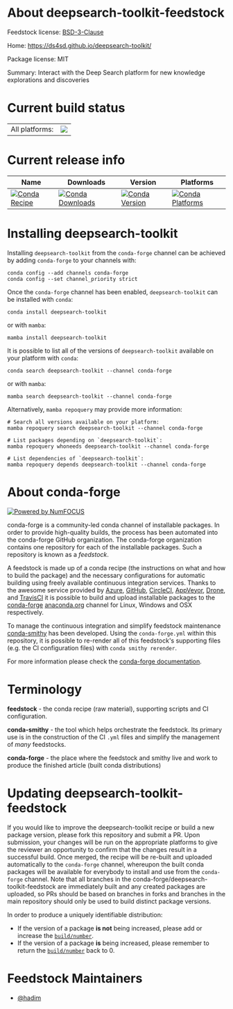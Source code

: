 About deepsearch-toolkit-feedstock
==================================

Feedstock license: [BSD-3-Clause](https://github.com/conda-forge/deepsearch-toolkit-feedstock/blob/main/LICENSE.txt)

Home: https://ds4sd.github.io/deepsearch-toolkit/

Package license: MIT

Summary: Interact with the Deep Search platform for new knowledge explorations and discoveries

Current build status
====================


<table><tr><td>All platforms:</td>
    <td>
      <a href="https://dev.azure.com/conda-forge/feedstock-builds/_build/latest?definitionId=23903&branchName=main">
        <img src="https://dev.azure.com/conda-forge/feedstock-builds/_apis/build/status/deepsearch-toolkit-feedstock?branchName=main">
      </a>
    </td>
  </tr>
</table>

Current release info
====================

| Name | Downloads | Version | Platforms |
| --- | --- | --- | --- |
| [![Conda Recipe](https://img.shields.io/badge/recipe-deepsearch--toolkit-green.svg)](https://anaconda.org/conda-forge/deepsearch-toolkit) | [![Conda Downloads](https://img.shields.io/conda/dn/conda-forge/deepsearch-toolkit.svg)](https://anaconda.org/conda-forge/deepsearch-toolkit) | [![Conda Version](https://img.shields.io/conda/vn/conda-forge/deepsearch-toolkit.svg)](https://anaconda.org/conda-forge/deepsearch-toolkit) | [![Conda Platforms](https://img.shields.io/conda/pn/conda-forge/deepsearch-toolkit.svg)](https://anaconda.org/conda-forge/deepsearch-toolkit) |

Installing deepsearch-toolkit
=============================

Installing `deepsearch-toolkit` from the `conda-forge` channel can be achieved by adding `conda-forge` to your channels with:

```
conda config --add channels conda-forge
conda config --set channel_priority strict
```

Once the `conda-forge` channel has been enabled, `deepsearch-toolkit` can be installed with `conda`:

```
conda install deepsearch-toolkit
```

or with `mamba`:

```
mamba install deepsearch-toolkit
```

It is possible to list all of the versions of `deepsearch-toolkit` available on your platform with `conda`:

```
conda search deepsearch-toolkit --channel conda-forge
```

or with `mamba`:

```
mamba search deepsearch-toolkit --channel conda-forge
```

Alternatively, `mamba repoquery` may provide more information:

```
# Search all versions available on your platform:
mamba repoquery search deepsearch-toolkit --channel conda-forge

# List packages depending on `deepsearch-toolkit`:
mamba repoquery whoneeds deepsearch-toolkit --channel conda-forge

# List dependencies of `deepsearch-toolkit`:
mamba repoquery depends deepsearch-toolkit --channel conda-forge
```


About conda-forge
=================

[![Powered by
NumFOCUS](https://img.shields.io/badge/powered%20by-NumFOCUS-orange.svg?style=flat&colorA=E1523D&colorB=007D8A)](https://numfocus.org)

conda-forge is a community-led conda channel of installable packages.
In order to provide high-quality builds, the process has been automated into the
conda-forge GitHub organization. The conda-forge organization contains one repository
for each of the installable packages. Such a repository is known as a *feedstock*.

A feedstock is made up of a conda recipe (the instructions on what and how to build
the package) and the necessary configurations for automatic building using freely
available continuous integration services. Thanks to the awesome service provided by
[Azure](https://azure.microsoft.com/en-us/services/devops/), [GitHub](https://github.com/),
[CircleCI](https://circleci.com/), [AppVeyor](https://www.appveyor.com/),
[Drone](https://cloud.drone.io/welcome), and [TravisCI](https://travis-ci.com/)
it is possible to build and upload installable packages to the
[conda-forge](https://anaconda.org/conda-forge) [anaconda.org](https://anaconda.org/)
channel for Linux, Windows and OSX respectively.

To manage the continuous integration and simplify feedstock maintenance
[conda-smithy](https://github.com/conda-forge/conda-smithy) has been developed.
Using the ``conda-forge.yml`` within this repository, it is possible to re-render all of
this feedstock's supporting files (e.g. the CI configuration files) with ``conda smithy rerender``.

For more information please check the [conda-forge documentation](https://conda-forge.org/docs/).

Terminology
===========

**feedstock** - the conda recipe (raw material), supporting scripts and CI configuration.

**conda-smithy** - the tool which helps orchestrate the feedstock.
                   Its primary use is in the construction of the CI ``.yml`` files
                   and simplify the management of *many* feedstocks.

**conda-forge** - the place where the feedstock and smithy live and work to
                  produce the finished article (built conda distributions)


Updating deepsearch-toolkit-feedstock
=====================================

If you would like to improve the deepsearch-toolkit recipe or build a new
package version, please fork this repository and submit a PR. Upon submission,
your changes will be run on the appropriate platforms to give the reviewer an
opportunity to confirm that the changes result in a successful build. Once
merged, the recipe will be re-built and uploaded automatically to the
`conda-forge` channel, whereupon the built conda packages will be available for
everybody to install and use from the `conda-forge` channel.
Note that all branches in the conda-forge/deepsearch-toolkit-feedstock are
immediately built and any created packages are uploaded, so PRs should be based
on branches in forks and branches in the main repository should only be used to
build distinct package versions.

In order to produce a uniquely identifiable distribution:
 * If the version of a package **is not** being increased, please add or increase
   the [``build/number``](https://docs.conda.io/projects/conda-build/en/latest/resources/define-metadata.html#build-number-and-string).
 * If the version of a package **is** being increased, please remember to return
   the [``build/number``](https://docs.conda.io/projects/conda-build/en/latest/resources/define-metadata.html#build-number-and-string)
   back to 0.

Feedstock Maintainers
=====================

* [@hadim](https://github.com/hadim/)

